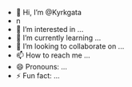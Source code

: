- 👋 Hi, I’m @Kyrkgata
- n
- 👀 I’m interested in ...
- 🌱 I’m currently learning ...
- 💞️ I’m looking to collaborate on ...
- 📫 How to reach me ...
- 😄 Pronouns: ...
- ⚡ Fun fact: ...

<!---
Kyrkgatan/Kyrkgatan is a ✨ special ✨ repository because its `README.md` (this file) appears on your GitHub profile.
You can click the Preview link to take a look at your changes.
--->
